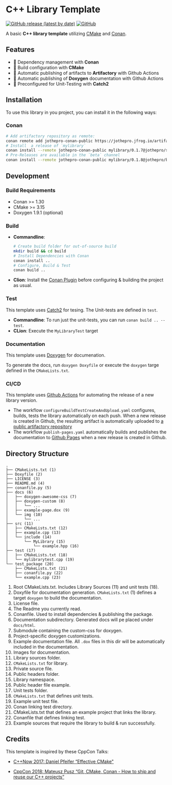 # C++ Library Template

[![GitHub release (latest by date)](https://img.shields.io/github/v/release/jothepro/cmake-conan-library-template)](https://github.com/jothepro/cmake-conan-library-template/releases/latest)
[![GitHub](https://img.shields.io/github/license/jothepro/cmake-conan-library-template)](https://github.com/jothepro/cmake-conan-library-template/blob/main/LICENSE)

A basic **C++ library template** utilizing [CMake](https://cmake.org/) and [Conan](https://conan.io/).

## Features

- 🎣 Dependency management with **Conan**
- 🍭 Build configuration with **CMake**
- 🧩 Automatic publishing of artifacts to **Artifactory** with Github Actions
- 📑 Automatic publishing of **Doxygen** documentation with Github Actions
- 🚀 Preconfigured for Unit-Testing with **Catch2**

## Installation

To use this library in you project, you can install it in the following ways:

### Conan
```sh
# Add artifactory repository as remote:
conan remote add jothepro-conan-public https://jothepro.jfrog.io/artifactory/api/conan/conan-public
# Install  a release of `mylibrary`
conan install --remote jothepro-conan-public mylibrary/0.1.7@jothepro/stable --update
# Pre-Releases are available in the `beta` channel
conan install --remote jothepro-conan-public mylibrary/0.1.8@jothepro/beta --update
```
   

## Development

### Build Requirements

- Conan >= 1.30
- CMake >= 3.15
- Doxygen 1.9.1 (optional)

### Build

- **Commandline**:
  ```sh
  # Create build folder for out-of-source build
  mkdir build && cd build
  # Install Dependencies with Conan
  conan install ..
  # Configure, Build & Test
  conan build ..
  ```
- **Clion**: Install the [Conan Plugin](https://plugins.jetbrains.com/plugin/11956-conan) before configuring & building the project as usual.

### Test

This template uses [Catch2](https://github.com/catchorg/Catch2) for tesing. The Unit-tests are defined in `test`.

- **Commandline**: To run just the unit-tests, you can run `conan build .. --test`.
- **CLion**: Execute the `MyLibraryTest` target

### Documentation

This template uses [Doxygen](https://www.doxygen.nl/index.html) for documenation.

To generate the docs, run `doxygen Doxyfile` or execute the `doxygen` targe defined in the `CMakeLists.txt`.

### CI/CD

This template uses [Github Actions](https://github.com/features/actions) for automating the release of a new library version.

- The workflow `configureBuildTestCreateAndUpload.yaml` configures, builds, tests the library automatically on each push.
  When a new release is created in Github, the resulting artifact is automatically uploaded to [a public  artifactory repository](https://jothepro.jfrog.io/ui/repos/tree/General/conan-public%2F_%2Fmylibrary)
- The workflow `publish-pages.yaml` automatically builds and publishes the documentation to [Github Pages](https://jothepro.github.io/cpp-library-template/) when a new release is created in Github.

## Directory Structure

```
.
├── CMakeLists.txt (1)
├── Doxyfile (2)
├── LICENSE (3)
├── README.md (4)
├── conanfile.py (5)
├── docs (6)
│   ├── doxygen-awesome-css (7)
│   ├── doxygen-custom (8)
│   │   └── ...
│   ├── example-page.dox (9)
│   └── img (10)
│       └── ...
├── src (11)
│   ├── CMakeLists.txt (12)
│   ├── example.cpp (13)
│   └── include (14)
│       └── MyLibrary (15)
│           └── example.hpp (16)
├── test (17)
│   ├── CMakeLists.txt (18)
│   └── mylibrarytest.cpp (19)
└── test_package (20)
    ├── CMakeLists.txt (21)
    ├── conanfile.py (22)
    └── example.cpp (23)

```

1. Root CMakeLists.txt. Includes Library Sources (11) and unit tests (18).
2. Doxyfile for documentation generation. `CMakeLists.txt` (1) defines a target `doxygen` to build the documentation.
3. License file.
4. The Readme you currently read.
5. Conanfile. Used to install dependencies & publishing the package.
6. Documentation subdirectory. Generated docs will pe placed under `docs/html`.
7. Submodule containing the custom-css for doxygen.
8. Project-specific doxygen customizations.
9. Example documentation file. All `.dox` files in this dir will be automatically included in the documentation.
10. Images for documentation.
11. Library sources folder.
12. `CMakeLists.txt` for library.
13. Private source file.
14. Public headers folder.
15. Library namespace.
16. Public header file example.
17. Unit tests folder.
18. `CMakeLists.txt` that defines unit tests.
19. Example unit test file.
20. Conan linking test directory.
21. CMakeLists.txt that defines an example project that links the library.
22. Conanfile that defines linking test.
23. Example sources that require the library to build & run successfully.


## Credits

This template is inspired by these CppCon Talks:

- [C++Now 2017: Daniel Pfeifer “Effective CMake"](https://www.youtube.com/watch?v=bsXLMQ6WgIk) 
  
- [CppCon 2018: Mateusz Pusz “Git, CMake, Conan - How to ship and reuse our C++ projects”](https://www.youtube.com/watch?v=S4QSKLXdTtA)